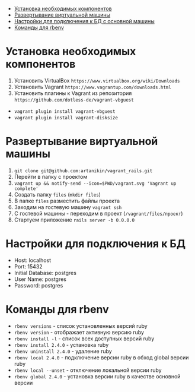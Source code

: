 - [Установка необходимых компонентов](#установка-необходимых-компонентов)
- [Развертывание виртуальной машины](#развертывание-виртуальной-машины)
- [Настройки для подключения к БД с основной машины](#настройки-для-подключения-к-бд)
- [Команды для rbenv](#команды-для-rbenv)

# Установка необходимых компонентов
1. Установить VirtualBox `https://www.virtualbox.org/wiki/Downloads`
2. Установить Vagrant `https://www.vagrantup.com/downloads.html`
3. Установить плагины к Vagrant из репозитория `https://github.com/dotless-de/vagrant-vbguest`
  * `vagrant plugin install vagrant-vbguest`
  * `vagrant plugin install vagrant-disksize`

# Развертывание виртуальной машины

1. `git clone git@github.com:artanikin/vagrant_rails.git`
2. Перейти в папку с проектом
3. `vagrant up && notify-send --icon=$PWD/vagrant.svg 'Vagrant up complete'`
4. Создать папку `files` (`mkdir files`)
5. В папке `files` разместить файлы проекта
11. Заходим на гостевую машину `vagrant ssh`
12. С гостевой машины - переходим в проект (`/vagrant/files/проект`)
13. Стартуем приложение `rails server -b 0.0.0.0`

# Настройки для подключения к БД

  * Host: localhost
  * Port: 15432
  * Initial Database: postgres
  * User Name: postgres
  * Password: postgres

# Команды для rbenv

* `rbenv versions` - список установленных версий ruby
* `rbenv version` - отображает активную версию ruby
* `rbenv install -l` - список всех доступных версий ruby
* `rbenv install 2.4.0` - установка ruby
* `rbenv uninstall 2.4.0` - удаление ruby
* `rbenv local 2.4.0` - подключение версии ruby в обход global версии ruby
* `rbenv local --unset` - отключение локальной версии ruby
* `rbenv global 2.4.0` - установка версии ruby в качестве основной версии
